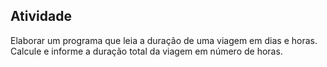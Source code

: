 ## Atividade
Elaborar um programa que leia a duração de uma viagem em dias e
horas. Calcule e informe a duração total da viagem em número de horas.
